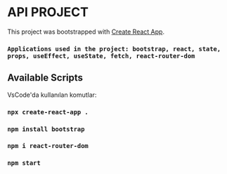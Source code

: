 # API PROJECT

This project was bootstrapped with [Create React App](https://github.com/facebook/create-react-app).

### `Applications used in the project: bootstrap, react, state, props, useEffect, useState, fetch, react-router-dom`

## Available Scripts
VsCode'da kullanılan komutlar:
### `npx create-react-app .`
### `npm install bootstrap`
### `npm i react-router-dom`
### `npm start`




